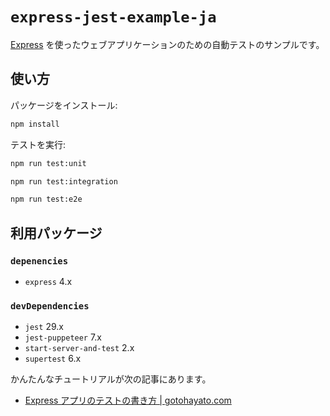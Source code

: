 # `express-jest-example-ja`

[Express](https://expressjs.com/) を使ったウェブアプリケーションのための自動テストのサンプルです。

## 使い方

パッケージをインストール:

```bash
npm install
```

テストを実行:

```bash
npm run test:unit

npm run test:integration

npm run test:e2e
```

## 利用パッケージ

### `depenencies`

- `express` 4.x

### `devDependencies`

- `jest` 29.x
- `jest-puppeteer` 7.x
- `start-server-and-test` 2.x
- `supertest` 6.x

かんたんなチュートリアルが次の記事にあります。

- [Express アプリのテストの書き方 | gotohayato.com](https://gotohayato.com/content/537/)
